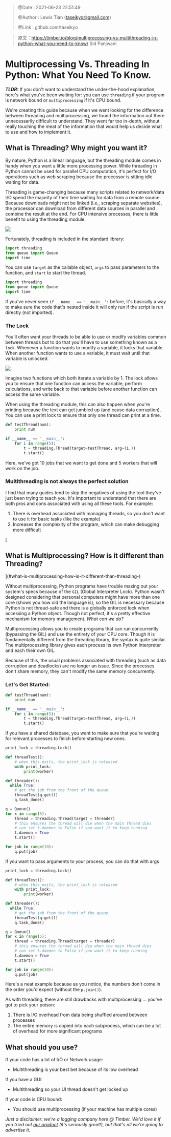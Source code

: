 > @Date    : 2021-06-23 22:51:49
>
> @Author  : Lewis Tian (taseikyo@gmail.com)
>
> @Link    : github.com/taseikyo

> 原文：https://timber.io/blog/multiprocessing-vs-multithreading-in-python-what-you-need-to-know/ Sid Panjwani

# Multiprocessing Vs. Threading In Python: What You Need To Know.

**_TLDR:_** If you don't want to understand the under-the-hood explanation, here's what you've been waiting for: you can use `threading` if your program is network bound or `multiprocessing` if it's CPU bound.

We're creating this guide because when we went looking for the difference between threading and multiprocessing, we found the information out there unnecessarily difficult to understand. They went far too in-depth, without really touching the meat of the information that would help us decide what to use and how to implement it.

## What is Threading? Why might you want it?

By nature, Python is a linear language, but the threading module comes in handy when you want a little more processing power. While threading in Python cannot be used for parallel CPU computation, it's perfect for I/O operations such as web scraping because the processor is sitting idle waiting for data.

Threading is game-changing because many scripts related to network/data I/O spend the majority of their time waiting for data from a remote source. Because downloads might not be linked (i.e., scraping separate websites), the processor can download from different data sources in parallel and combine the result at the end. For CPU intensive processes, there is little benefit to using the threading module.

![](../../../images/2021/06/threadingSameDataspace.jpeg)

Fortunately, threading is included in the standard library:

```python
import threading
from queue import Queue
import time
```

You can use `target` as the callable object, `args` to pass parameters to the function, and `start` to start the thread.

```python
import threading
from queue import Queue
import time
```

If you've never seen `if __name__ == '__main__':` before, it's basically a way to make sure the code that's nested inside it will only run if the script is run directly (not imported).

### The Lock

You'll often want your threads to be able to use or modify variables common between threads but to do that you'll have to use something known as a `lock`. Whenever a function wants to modify a variable, it locks that variable. When another function wants to use a variable, it must wait until that variable is unlocked.

![](../../../images/2021/06/lockExplanation.jpeg)

Imagine two functions which both iterate a variable by 1. The lock allows you to ensure that one function can access the variable, perform calculations, and write back to that variable before another function can access the same variable.

When using the threading module, this can also happen when you're printing because the text can get jumbled up (and cause data corruption). You can use a print lock to ensure that only one thread can print at a time.

```python
def testThread(num):
    print num

if __name__ == '__main__':
    for i in range(5):
        t = threading.Thread(target=testThread, arg=(i,))
        t.start()
```

Here, we've got 10 jobs that we want to get done and 5 workers that will work on the job.

### Multithreading is not always the perfect solution

I find that many guides tend to skip the negatives of using the tool they've just been trying to teach you. It's important to understand that there are both pros and cons associated with using all these tools. For example:

1. There is overhead associated with managing threads, so you don't want to use it for basic tasks (like the example)
2. Increases the complexity of the program, which can make debugging more difficult

[

What is Multiprocessing? How is it different than Threading?
------------------------------------------------------------

](#what-is-multiprocessing-how-is-it-different-than-threading-)

Without multiprocessing, Python programs have trouble maxing out your system's specs because of the `GIL` (Global Interpreter Lock). Python wasn't designed considering that personal computers might have more than one core (shows you how old the language is), so the GIL is necessary because Python is not thread-safe and there is a globally enforced lock when accessing a Python object. Though not perfect, it's a pretty effective mechanism for memory management. _What can we do?_

Multiprocessing allows you to create programs that can run concurrently (bypassing the GIL) and use the entirety of your CPU core. Though it is fundamentally different from the threading library, the syntax is quite similar. The multiprocessing library gives each process its own Python interpreter and each their own GIL.

Because of this, the usual problems associated with threading (such as data corruption and deadlocks) are no longer an issue. Since the processes don't share memory, they can't modify the same memory concurrently.

### Let's Get Started:

```python
def testThread(num):
    print num

if __name__ == '__main__':
    for i in range(5):
        t = threading.Thread(target=testThread, arg=(i,))
        t.start()
```

If you have a shared database, you want to make sure that you're waiting for relevant processes to finish before starting new ones.

```python
print_lock = threading.Lock()

def threadTest():
    # when this exits, the print_lock is released
    with print_lock:
        print(worker)

def threader():
  while True:
    # get the job from the front of the queue
    threadTest(q.get())
    q.task_done()

q = Queue()
for x in range(5):
    thread = threading.Thread(target = threader)
    # this ensures the thread will die when the main thread dies
    # can set t.daemon to False if you want it to keep running
    t.daemon = True
    t.start()

for job in range(10):
    q.put(job)
```

If you want to pass arguments to your process, you can do that with args

```python
print_lock = threading.Lock()

def threadTest():
    # when this exits, the print_lock is released
    with print_lock:
        print(worker)

def threader():
  while True:
    # get the job from the front of the queue
    threadTest(q.get())
    q.task_done()

q = Queue()
for x in range(5):
    thread = threading.Thread(target = threader)
    # this ensures the thread will die when the main thread dies
    # can set t.daemon to False if you want it to keep running
    t.daemon = True
    t.start()

for job in range(10):
    q.put(job)
```

Here's a neat example because as you notice, the numbers don't come in the order you'd expect (without the `p.join()`).

As with threading, there are still drawbacks with multiprocessing ... you've got to pick your poison:

1. There is I/O overhead from data being shuffled around between processes
2. The entire memory is copied into each subprocess, which can be a lot of overhead for more significant programs

## What should you use?

If your code has a lot of I/O or Network usage:

- Multithreading is your best bet because of its low overhead

If you have a GUI

- Multithreading so your UI thread doesn't get locked up

If your code is CPU bound:

- You should use multiprocessing (if your machine has multiple cores)

*Just a disclaimer: we're a logging company here @ Timber. We'd love it if you tried out [our product](https://timber.io/) (it's seriously great!), but that's all we're going to advertise it.*
